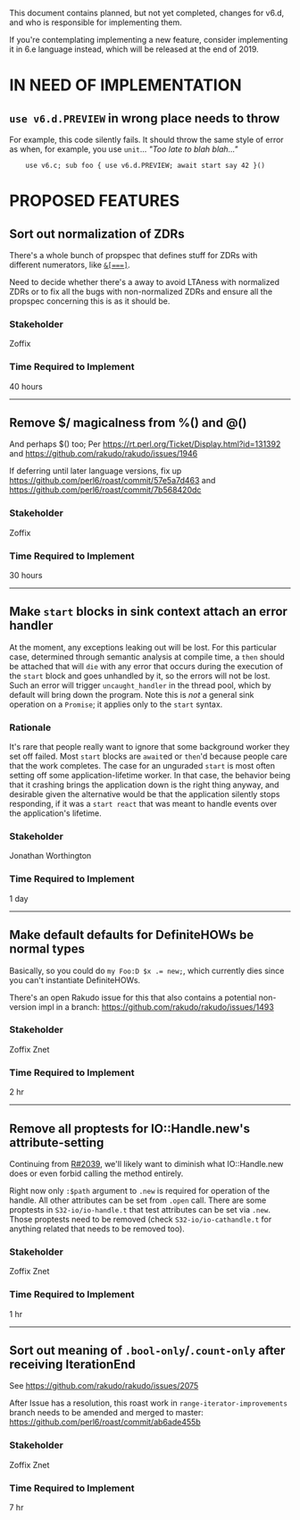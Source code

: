 
This document contains planned, but not yet completed, changes for v6.d, and who is responsible for implementing them.

If you're contemplating implementing a new feature, consider implementing it in 6.e language instead, which will be released at the end of 2019.


# IN NEED OF IMPLEMENTATION

## `use v6.d.PREVIEW` in wrong place needs to throw

For example, this code silently fails. It should throw the same style of
error as when, for example, you use `unit`... *"Too late to blah blah..."*

```perl6
    use v6.c; sub foo { use v6.d.PREVIEW; await start say 42 }()
```

# PROPOSED FEATURES

## Sort out normalization of ZDRs

There's a whole bunch of propspec that defines stuff for ZDRs with
different numerators, like [`&[===]`](https://github.com/perl6/roast/commit/fd7c11bfc).

Need to decide whether there's a away to avoid LTAness with normalized ZDRs
or to fix all the bugs with non-normalized ZDRs and ensure all the propspec
concerning this is as it should be.

### Stakeholder

Zoffix

### Time Required to Implement

40 hours

-----------------------------------------------------------------

## Remove $/ magicalness from %() and @()

And perhaps $() too; Per https://rt.perl.org/Ticket/Display.html?id=131392
and https://github.com/rakudo/rakudo/issues/1946

If deferring until later language versions, fix up
https://github.com/perl6/roast/commit/57e5a7d463 and
https://github.com/perl6/roast/commit/7b568420dc


### Stakeholder

Zoffix

### Time Required to Implement

30 hours

-----------------------------------------------------------------

## Make `start` blocks in sink context attach an error handler

At the moment, any exceptions leaking out will be lost. For this particular case, determined
through semantic analysis at compile time, a `then` should be attached that will `die` with
any error that occurs during the execution of the `start` block and goes unhandled by it, so
the errors will not be lost. Such an error will trigger `uncaught_handler` in the thread pool,
which by default will bring down the program. Note this is *not* a general sink operation on a
`Promise`; it applies only to the `start` syntax.

### Rationale

It's rare that people really want to ignore that some background worker they set off failed.
Most `start` blocks are `await`ed or `then`'d because people care that the work completes.
The case for an unguraded `start` is most often setting off some application-lifetime worker.
In that case, the behavior being that it crashing brings the application down is the right
thing anyway, and desirable given the alternative would be that the application silently stops
responding, if it was a `start react` that was meant to handle events over the application's
lifetime.

### Stakeholder

Jonathan Worthington

### Time Required to Implement

1 day

-----------------------------------------------------------------

## Make default defaults for DefiniteHOWs be normal types

Basically, so you could do `my Foo:D $x .= new;`, which
currently dies since you can't instantiate DefiniteHOWs.

There's an open Rakudo issue for this that also contains
a potential non-version impl in a branch:
https://github.com/rakudo/rakudo/issues/1493

### Stakeholder

Zoffix Znet

### Time Required to Implement

2 hr


-----------------------------------------------------------------

## Remove all proptests for IO::Handle.new's attribute-setting

Continuing from [R#2039](https://github.com/rakudo/rakudo/issues/2039),
we'll likely want to diminish what IO::Handle.new does or even forbid
calling the method entirely.

Right now only `:$path` argument to `.new` is required for operation
of the handle. All other attributes can be set from `.open` call. There
are some proptests in `S32-io/io-handle.t` that test attributes can be
set via `.new`. Those proptests need to be removed (check `S32-io/io-cathandle.t`
for anything related that needs to be removed too).

### Stakeholder

Zoffix Znet

### Time Required to Implement

1 hr

----------------------------------------------------------------------

## Sort out meaning of `.bool-only`/`.count-only` after receiving IterationEnd

See https://github.com/rakudo/rakudo/issues/2075

After Issue has a resolution, this roast work in `range-iterator-improvements`
branch needs to be amended and merged to master: https://github.com/perl6/roast/commit/ab6ade455b

### Stakeholder

Zoffix Znet

### Time Required to Implement

7 hr
